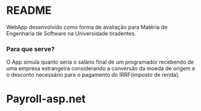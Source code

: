 # README

WebApp desenvolvido como forma de avaliação para Matéria de Engenharia de Software na Universidade tiradentes.

### Para que serve?

O App simula quanto seria o salário final de um programador recebendo de uma empresa estrangeira considerando a conversão da moeda de origem e o desconto necessário para o pagamento do IRRF(imposto de renda).
# Payroll-asp.net
